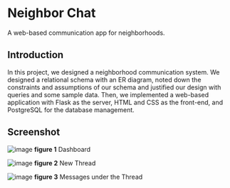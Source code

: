 # Neighbor Chat 
A web-based communication app for neighborhoods.

## Introduction
In this project, we designed a neighborhood communication system. We designed a relational schema with an ER diagram, noted down the constraints and assumptions of our schema and justified our design with queries and some sample data. Then, we implemented a web-based application with Flask as the server, HTML and CSS as the front-end, and PostgreSQL for the database management.

## Screenshot
![image](https://github.com/tzuyi126/neighbor-chat/assets/63236075/d965b7e1-1b63-497d-8771-423d45300c2e)
**figure 1** Dashboard


![image](https://github.com/tzuyi126/neighbor-chat/assets/63236075/8f0995d3-a442-4981-a927-459a668be882)
**figure 2** New Thread

![image](https://github.com/tzuyi126/neighbor-chat/assets/63236075/51b1525c-5cec-468d-a8d6-09338650fbed)
**figure 3** Messages under the Thread
